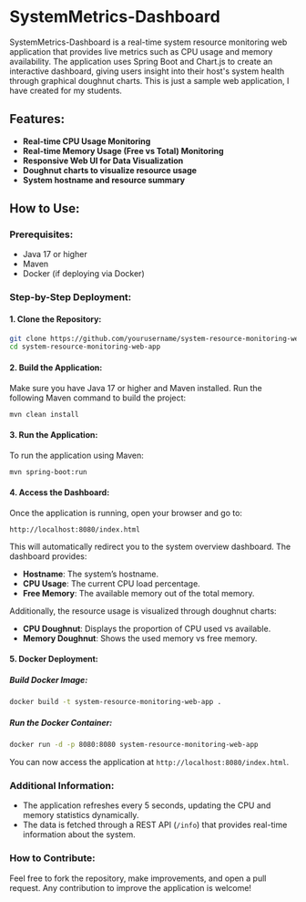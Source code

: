 # SystemMetrics-Dashboard

SystemMetrics-Dashboard is a real-time system resource monitoring web application that provides live metrics such as CPU usage and memory availability. The application uses Spring Boot and Chart.js to create an interactive dashboard, giving users insight into their host's system health through graphical doughnut charts. This is just a sample web application, I have created for my students.

## Features:
- **Real-time CPU Usage Monitoring**
- **Real-time Memory Usage (Free vs Total) Monitoring**
- **Responsive Web UI for Data Visualization**
- **Doughnut charts to visualize resource usage**
- **System hostname and resource summary**

## How to Use:

### Prerequisites:
- Java 17 or higher
- Maven
- Docker (if deploying via Docker)

### Step-by-Step Deployment:

#### 1. Clone the Repository:
```bash
git clone https://github.com/yourusername/system-resource-monitoring-web-app.git
cd system-resource-monitoring-web-app
```

#### 2. Build the Application:
Make sure you have Java 17 or higher and Maven installed. Run the following Maven command to build the project:

```bash
mvn clean install
```

#### 3. Run the Application:
To run the application using Maven:
```bash
mvn spring-boot:run
```

#### 4. Access the Dashboard:
Once the application is running, open your browser and go to:

```
http://localhost:8080/index.html
```

This will automatically redirect you to the system overview dashboard. The dashboard provides:
- **Hostname**: The system’s hostname.
- **CPU Usage**: The current CPU load percentage.
- **Free Memory**: The available memory out of the total memory.

Additionally, the resource usage is visualized through doughnut charts:
- **CPU Doughnut**: Displays the proportion of CPU used vs available.
- **Memory Doughnut**: Shows the used memory vs free memory.

#### 5. Docker Deployment:

##### Build Docker Image:
```bash
docker build -t system-resource-monitoring-web-app .
```

##### Run the Docker Container:
```bash
docker run -d -p 8080:8080 system-resource-monitoring-web-app
```

You can now access the application at `http://localhost:8080/index.html`.

### Additional Information:

- The application refreshes every 5 seconds, updating the CPU and memory statistics dynamically.
- The data is fetched through a REST API (`/info`) that provides real-time information about the system.

### How to Contribute:
Feel free to fork the repository, make improvements, and open a pull request. Any contribution to improve the application is welcome!
